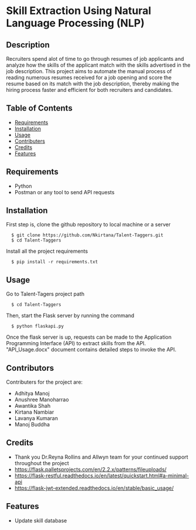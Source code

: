 # Skill Extraction Using Natural Language Processing (NLP)

## Description

Recruiters spend alot of time to go through resumes of job applicants and analyze how the skills of the applicant match with the skills advertised in the job description. This project aims to automate the manual process of reading numerous resumes received for a job opening and score the resume based on its match with the job description, thereby making the hiring process faster and efficient for both recruiters and candidates.

## Table of Contents

- [Requirements](#requirements)
- [Installation](#installation)
- [Usage](#usage)
- [Contributers](#contributers)
- [Credits](#credits)
- [Features](#features)

## Requirements

- Python
- Postman or any tool to send API requests

## Installation

First step is, clone the github repository to local machine or a server
```
  $ git clone https://github.com/Nkirtana/Talent-Taggers.git
  $ cd Talent-Taggers
```
Install all the project requirements
```
  $ pip install -r requirements.txt
```

## Usage

Go to Talent-Tagers project path
```
  $ cd Talent-Taggers
```
Then, start the Flask server by running the command
```
  $ python flaskapi.py
```
Once the flask server is up, requests can be made to the Application Programming Interface (API) to extract skills from the API. "API_Usage.docx" document contains detailed steps to invoke the API.

## Contributors

Contributers for the project are:
- Adhitya Manoj
- Anushree Manoharrao
- Awantika Shah
- Kirtana Nambiar
- Lavanya Kumaran
- Manoj Buddha

## Credits
- Thank you Dr.Reyna Rollins and Allwyn team for your continued support throughout the project
- https://flask.palletsprojects.com/en/2.2.x/patterns/fileuploads/
- https://flask-restful.readthedocs.io/en/latest/quickstart.html#a-minimal-api 
- https://flask-jwt-extended.readthedocs.io/en/stable/basic_usage/ 

## Features

- Update skill database

